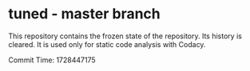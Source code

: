 # tuned - master branch

This repository contains the frozen state of the repository.
Its history is cleared. It is used only for static code
analysis with Codacy.

Commit Time: 1728447175